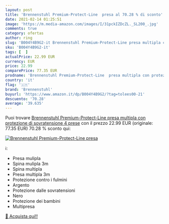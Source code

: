 ```yaml
---
layout: post
title: 'Brennenstuhl Premium-Protect-Line  presa al 70.28 % di sconto'
date: 2021-02-14 01:25:51
image: 'https://m.media-amazon.com/images/I/31pckIZDcZL._SL200_.jpg'
comments: true
category: ofertas
author: ring
slug: 'B004Y4B9G2-it Brennenstuhl Premium-Protect-Line presa multipla con...'
sku: 'B004Y4B9G2-it'
tags: [  ]
actualPrice: 22.99 EUR
currency: EUR
price: 22.99
comparePrice: 77.35 EUR
prodname: 'Brennenstuhl Premium-Protect-Line  presa multipla con protezione di sovratensione 4 prese'
country: 'it'
flag: '🇮🇹'
brand: 'Brennenstuhl'
buyurl: 'https://www.amazon.it/dp/B004Y4B9G2/?tag=tolees00-21'
descuento: '70.28'
average: '39.635'
---
```


Puoi trovare [Brennenstuhl Premium-Protect-Line  presa multipla con protezione di sovratensione 4 prese](https://www.amazon.it/dp/B004Y4B9G2/?tag=tolees00-21) con il prezzo 22.99 EUR (originale: 77.35 EUR) 70.28 % sconto qui:

[![Brennenstuhl Premium-Protect-Line  presa](https://m.media-amazon.com/images/I/31pckIZDcZL._SL200_.jpg)](https://www.amazon.it/dp/B004Y4B9G2/?tag=tolees00-21)

ℹ️:

- Presa mulipla
- Spina mulipla 3m
- Spina multipla
- Presa multipla 3m
- Protezione contro i fulmini
- Argento
- Protezione dalle sovratensioni
- Nero
- Protezione dei bambini
- Multipresa

[🛒 Acquista qui!!](https://www.amazon.it/dp/B004Y4B9G2/?tag=tolees00-21)
